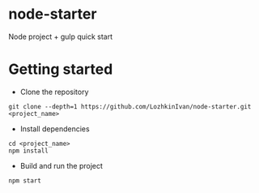 # node-starter
Node project + gulp quick start

# Getting started
- Clone the repository
```
git clone --depth=1 https://github.com/LozhkinIvan/node-starter.git <project_name>
```
- Install dependencies
```
cd <project_name>
npm install
```
- Build and run the project
```
npm start
```